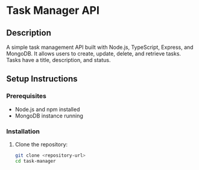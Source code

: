 # Task Manager API

## Description

A simple task management API built with Node.js, TypeScript, Express, and MongoDB. It allows users to create, update, delete, and retrieve tasks. Tasks have a title, description, and status.

## Setup Instructions

### Prerequisites

- Node.js and npm installed
- MongoDB instance running

### Installation

1. Clone the repository:
   ```bash
   git clone <repository-url>
   cd task-manager
   ```
